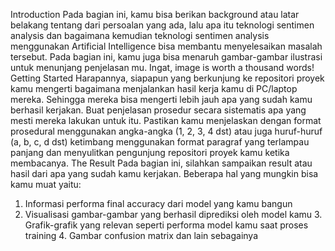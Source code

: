 Introduction 
Pada bagian ini, kamu bisa berikan background atau latar belakang tentang dari persoalan yang ada, lalu apa itu teknologi sentimen analysis dan bagaimana kemudian teknologi sentimen analysis menggunakan Artificial Intelligence bisa membantu menyelesaikan masalah tersebut. 
Pada bagian ini, kamu juga bisa menaruh gambar-gambar ilustrasi untuk menunjang penjelasan mu. Ingat, image is worth a thousand words! 
Getting Started 
Harapannya, siapapun yang berkunjung ke repositori proyek kamu mengerti bagaimana menjalankan hasil kerja kamu di PC/laptop mereka. Sehingga mereka bisa mengerti lebih jauh apa yang sudah kamu berhasil kerjakan. Buat penjelasan prosedur secara sistematis apa yang mesti mereka lakukan untuk itu. 
Pastikan kamu menjelaskan dengan format prosedural menggunakan angka-angka (1, 2, 3, 4 dst) atau juga huruf-huruf (a, b, c, d dst) ketimbang menggunakan format paragraf yang terlampau panjang dan menyulitkan pengunjung repositori proyek kamu ketika membacanya. 
The Result 
Pada bagian ini, silahkan sampaikan result atau hasil dari apa yang sudah kamu kerjakan. Beberapa hal yang mungkin bisa kamu muat yaitu: 
1. Informasi performa final accuracy dari model yang kamu bangun
2. Visualisasi gambar-gambar yang berhasil diprediksi oleh model kamu 3. Grafik-grafik yang relevan seperti performa model kamu saat proses training 4. Gambar confusion matrix dan lain sebagainya 
